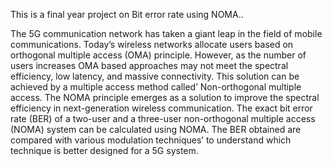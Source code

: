 This is a final year project on Bit error rate using NOMA..

The 5G communication network has taken a giant leap in the field of mobile 
communications. Today’s wireless networks allocate users based on orthogonal multiple 
access (OMA) principle. However, as the number of users increases OMA based
approaches may not meet the spectral efficiency, low latency, and massive connectivity.
This solution can be achieved by a multiple access method called’ Non-orthogonal
multiple access. The NOMA principle emerges as a solution to improve the spectral
efficiency in next-generation wireless communication. The exact bit error rate (BER) of a
two-user and a three-user non-orthogonal multiple access (NOMA) system can be
calculated using NOMA. The BER obtained are compared with various modulation
techniques’ to understand which technique is better designed for a 5G system.
